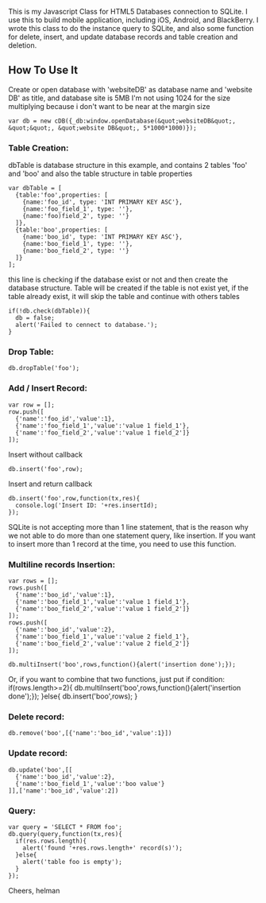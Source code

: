 This is my Javascript Class for HTML5 Databases connection to SQLite. I use this to build mobile application, including iOS, Android, and BlackBerry. I wrote this class to do the instance query to SQLite, and also some function for delete, insert, and update database records and table creation and deletion.

How To Use It
-------------
Create or open database with 'websiteDB' as database name and 'website DB' as title, and database site is 5MB I'm not using 1024 for the size multiplying because i don't want to be near at the margin size

    var db = new cDB({_db:window.openDatabase(&quot;websiteDB&quot;, &quot;&quot;, &quot;website DB&quot;, 5*1000*1000)});


### Table Creation:
dbTable is database structure in this example, and contains 2 tables 'foo' and 'boo' and also the table structure in table properties

    var dbTable = [
      {table:'foo',properties: [
        {name:'foo_id', type: 'INT PRIMARY KEY ASC'},
        {name:'foo_field_1', type: ''},
        {name:'foo)field_2', type: ''}
      ]},
      {table:'boo',properties: [
        {name:'boo_id', type: 'INT PRIMARY KEY ASC'},
        {name:'boo_field_1', type: ''},
        {name:'boo_field_2', type: ''}
      ]}
    ];

this line is checking if the database exist or not and then create the database structure. Table will be created if the table is not exist yet, if the table already exist, it will skip the table and continue with others tables

    if(!db.check(dbTable)){
      db = false;
      alert('Failed to cennect to database.');
    }

### Drop Table:
    db.dropTable('foo');

### Add / Insert Record:
    var row = [];
    row.push([
      {'name':'foo_id','value':1},
      {'name':'foo_field_1','value':'value 1 field_1'},
      {'name':'foo_field_2','value':'value 1 field_2']}
    ]);

Insert without callback

    db.insert('foo',row);

Insert and return callback

    db.insert('foo',row,function(tx,res){
      console.log('Insert ID: '+res.insertId);
    });

SQLite is not accepting more than 1 line statement, that is the reason why we not able to do more than one statement query, like insertion.  If you want to insert more than 1 record at the time, you need to use this function.

### Multiline records Insertion:
    var rows = [];
    rows.push([
      {'name':'boo_id','value':1},
      {'name':'boo_field_1','value':'value 1 field_1'},
      {'name':'boo_field_2','value':'value 1 field_2']}
    ]);
    rows.push([
      {'name':'boo_id','value':2},
      {'name':'boo_field_1','value':'value 2 field_1'},
      {'name':'boo_field_2','value':'value 2 field_2']}
    ]);

    db.multiInsert('boo',rows,function(){alert('insertion done');});

Or, if you want to combine that two functions, just put if condition:
    if(rows.length>=2){
      db.multiInsert('boo',rows,function(){alert('insertion done');});
    }else{
      db.insert('boo',rows);
    }

### Delete record:
    db.remove('boo',[{'name':'boo_id','value':1}])

### Update record:
    db.update('boo',[[
      {'name':'boo_id','value':2},
      {'name':'boo_field_1','value':'boo value'}
    ]],['name':'boo_id','value':2])

### Query:
    var query = 'SELECT * FROM foo';
    db.query(query,function(tx,res){
      if(res.rows.length){
        alert('found '+res.rows.length+' record(s)');
      }else{
        alert('table foo is empty');
      }
    });

Cheers,
helman